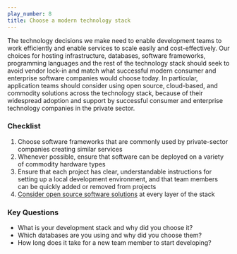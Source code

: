 ```yaml
---
play_number: 8
title: Choose a modern technology stack
---
```


The technology decisions we make need to enable development teams to work efficiently and enable services to scale easily and cost-effectively. Our choices for hosting infrastructure, databases, software frameworks, programming languages and the rest of the technology stack should seek to avoid vendor lock-in and match what successful modern consumer and enterprise software companies would choose today. In particular, application teams should consider using open source, cloud-based, and commodity solutions across the technology stack, because of their widespread adoption and support by successful consumer and enterprise technology companies in the private sector.

### Checklist
1. Choose software frameworks that are commonly used by private-sector companies creating similar services
2. Whenever possible, ensure that software can be deployed on a variety of commodity hardware types
3. Ensure that each project has clear, understandable instructions for setting up a local development environment, and that team members can be quickly added or removed from projects
4. [Consider open source software solutions](https://www.obamawhitehouse.gov/sites/default/files/omb/assets/egov_docs/memotociostechnologyneutrality.pdf) at every layer of the stack

### Key Questions
- What is your development stack and why did you choose it?
- Which databases are you using and why did you choose them?
- How long does it take for a new team member to start developing?
